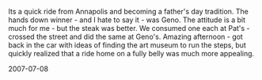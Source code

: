 Its a quick ride from Annapolis and becoming a father's day tradition. The hands down winner - and I hate to say it - was Geno. The attitude is a bit much for me - but the steak was better. We consumed one each at Pat's - crossed the street and did the same at Geno's. Amazing afternoon - got back in the car with ideas of finding the art museum to run the steps, but quickly realized that a ride home on a fully belly was much more appealing.

2007-07-08